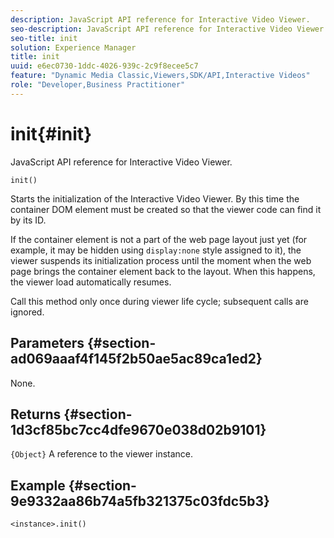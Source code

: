 ```yaml
---
description: JavaScript API reference for Interactive Video Viewer.
seo-description: JavaScript API reference for Interactive Video Viewer.
seo-title: init
solution: Experience Manager
title: init
uuid: e6ec0730-1ddc-4026-939c-2c9f8ecee5c7
feature: "Dynamic Media Classic,Viewers,SDK/API,Interactive Videos"
role: "Developer,Business Practitioner"
---
```


# init{#init}

JavaScript API reference for Interactive Video Viewer.

 `init()`

Starts the initialization of the Interactive Video Viewer. By this time the container DOM element must be created so that the viewer code can find it by its ID.

If the container element is not a part of the web page layout just yet (for example, it may be hidden using `display:none` style assigned to it), the viewer suspends its initialization process until the moment when the web page brings the container element back to the layout. When this happens, the viewer load automatically resumes.

Call this method only once during viewer life cycle; subsequent calls are ignored.

## Parameters {#section-ad069aaaf4f145f2b50ae5ac89ca1ed2}

None.

## Returns {#section-1d3cf85bc7cc4dfe9670e038d02b9101}

`{Object}` A reference to the viewer instance.

## Example {#section-9e9332aa86b74a5fb321375c03fdc5b3}

```
<instance>.init()
```

